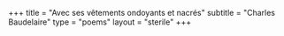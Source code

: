 +++
title = "Avec ses vêtements ondoyants et nacrés"
subtitle = "Charles Baudelaire"
type = "poems"
layout = "sterile"
+++

